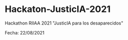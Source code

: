 # Hackaton-JusticIA-2021
Hackathon RIIAA 2021 "JusticIA para los desaparecidos"

Fecha: 22/08/2021

